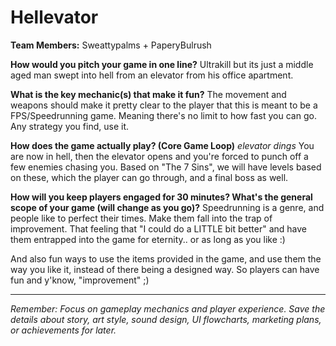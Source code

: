 # Hellevator

**Team Members:** Sweattypalms + PaperyBulrush

**How would you pitch your game in one line?**
Ultrakill but its just a middle aged man swept into hell from an elevator from his office apartment.

**What is the key mechanic(s) that make it fun?**
The movement and weapons should make it pretty clear to the player that this is meant to be a FPS/Speedrunning game. Meaning there's no limit to how fast you can go. Any strategy you find, use it.

**How does the game actually play? (Core Game Loop)**
*elevator dings* You are now in hell, then the elevator opens and you're forced to punch off a few enemies chasing you. Based on "The 7 Sins", we will have levels based on these, which the player can go through, and a final boss as well.

**How will you keep players engaged for 30 minutes? What's the general scope of your game (will change as you go)?**
Speedrunning is a genre, and people like to perfect their times. Make them fall into the trap of improvement. That feeling that "I could do a LITTLE bit better" and have them entrapped into the game for eternity.. or as long as you like :)

And also fun ways to use the items provided in the game, and use them the way you like it, instead of there being a designed way. So players can have fun and y'know, "improvement" ;)

---
*Remember: Focus on gameplay mechanics and player experience. Save the details about story, art style, sound design, UI flowcharts, marketing plans, or achievements for later.*
